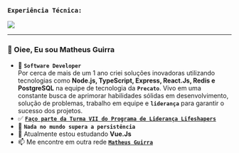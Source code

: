 


### `Experiência Técnica:`
<p align="start">
    <img src="https://www.aikonbox.com.br/icons?i=javascript,typescript,nodejs,vue,rabbitmq,expressjs,nestjs,docker,prisma&t=40" />
</p>
<hr>

### 👋 Oiee, Eu sou Matheus Guirra
- 💎  **`Software Developer`** <br>
Por cerca de mais de um 1 ano criei soluções inovadoras utilizando tecnologias como **Node.js, TypeScript, Express, React.Js, Redis e PostgreSQL** na equipe de tecnologia da **`Precato`**. Vivo em uma constante busca de aprimorar habilidades sólidas em desenvolvimento, solução de problemas, trabalho em equipe e **`liderança`** para garantir o sucesso dos projetos.
- ✅ <a href="https://www.instagram.com/lifeshapersbrasil/">**`Faço parte da Turma VII do Programa de Liderança Lifeshapers`**</a> 
- 👀 **`Nada no mundo supera a persistência`**
- 🌱 Atualmente estou estudando **Vue.Js**
- 📫 Me encontre em outra rede <a href="https://www.linkedin.com/in/matheus-guirra-9192a3224/">**`Matheus Guirra`**</a>



<!---
guirra-byte/guirra-byte is a ✨ special ✨ repository because its `README.md` (this file) appears on your GitHub profile.
You can click the Preview link to take a look at your changes.

div
--->
